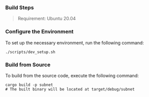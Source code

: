 ### Build Steps

> Requirement: Ubuntu 20.04

### Configure the Environment

To set up the necessary environment, run the following command:
```
./scripts/dev_setup.sh
```

### Build from Source

To build from the source code, execute the following command:
```
cargo build -p subnet
# The built binary will be located at target/debug/subnet
```